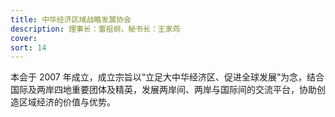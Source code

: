 ```yaml
---
title: 中华经济区域战略发展协会
description: 理事长：雷祖纲，秘书长：王家荺
cover:
sort: 14
---
```


本会于 2007 年成立，成立宗旨以“立足大中华经济区、促进全球发展”为念，结合国际及两岸四地重要团体及精英，发展两岸间、两岸与国际间的交流平台，协助创造区域经济的价值与优势。
